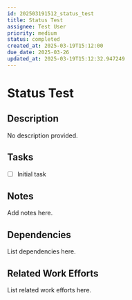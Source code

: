 ```yaml
---
id: 202503191512_status_test
title: Status Test
assignee: Test User
priority: medium
status: completed
created_at: 2025-03-19T15:12:00
due_date: 2025-03-26
updated_at: 2025-03-19T15:12:32.947249
---
```


# Status Test

## Description
No description provided.

## Tasks
- [ ] Initial task

## Notes
Add notes here.

## Dependencies
List dependencies here.

## Related Work Efforts
List related work efforts here.